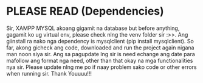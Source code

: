 # PLEASE READ (Dependencies)
Sir, XAMPP MYSQL akoang gigamit na database but before anything, gagamit ko ug virtual env, please check nlng the venv folder sir :>>. Ang giinstall ra nako nga dependency is mysqlclient (pip install mysqlclient). So far, akong gicheck ang code, downloaded and run the project again nigana man noon siya sir. Ang sa pagupdate lng sir is need echange ang date para mafollow ang format nga need, other than that okay na mga functionalities nya sir. Please update nlng me po if naay problem sako code or other errors when running sir. Thank Youuuu!!!
